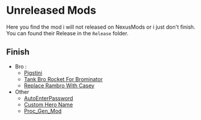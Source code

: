 # Unreleased Mods

 Here you find the mod i will not released on NexusMods or i just don't finish.  
 You can found their Release in the `Release` folder.

## Finish

* Bro :
  * [Pigstini](Pigstini/)
  * [Tank Bro Rocket For Brominator](TankBroRocketForBrominator/)
  * [Replace Rambro With Casey](ReplaceRambroWithCasey/)
* Other
  * [AutoEnterPassword](AutoEnterPassword/)
  * [Custom Hero Name](Custom%20Hero%20Name/)
  * [Proc_Gen_Mod](Proc_Gen_Mod/)
